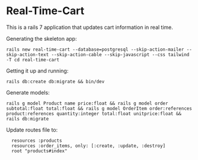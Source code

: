 # Real-Time-Cart

This is a rails 7 application that updates cart information in real time.

Generating the skeleton app:
```
rails new real-time-cart --database=postgresql --skip-action-mailer --skip-action-text --skip-action-cable --skip-javascript --css tailwind -T cd real-time-cart
```

Getting it up and running:
```
rails db:create db:migrate && bin/dev
``` 

Generate models:
```
rails g model Product name price:float && rails g model order subtotal:float total:float && rails g model OrderItem order:references product:references quantity:integer total:float unitprice:float && rails db:migrate

```

Update routes file to:
```
  resources :products
  resources :order_items, only: [:create, :update, :destroy]
  root "products#index"
```